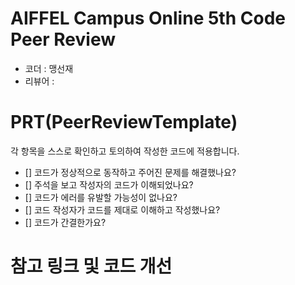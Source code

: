 # AIFFEL Campus Online 5th Code Peer Review
- 코더 : 맹선재
- 리뷰어 : 


# PRT(PeerReviewTemplate) 
각 항목을 스스로 확인하고 토의하여 작성한 코드에 적용합니다.

- [] 코드가 정상적으로 동작하고 주어진 문제를 해결했나요?
- [] 주석을 보고 작성자의 코드가 이해되었나요?
- [] 코드가 에러를 유발할 가능성이 없나요?
- [] 코드 작성자가 코드를 제대로 이해하고 작성했나요?
- [] 코드가 간결한가요?
 

# 참고 링크 및 코드 개선

```python

```






```python

```



